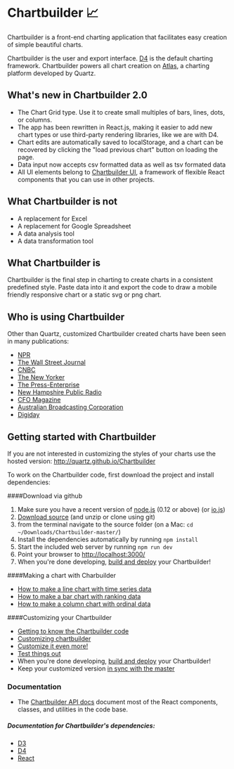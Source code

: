 Chartbuilder :chart_with_upwards_trend:
============

Chartbuilder is a front-end charting application that facilitates easy creation of simple beautiful charts.

Chartbuilder is the user and export interface. [D4](https://github.com/heavysixer/d4) is the default charting framework.
Chartbuilder powers all chart creation on [Atlas](http://atlas.qz.com), a
charting platform developed by Quartz.

What's new in Chartbuilder 2.0
-------------------------
* The Chart Grid type. Use it to create small multiples of bars, lines, dots, or columns.
* The app has been rewritten in React.js, making it easier to add new chart types or use
third-party rendering libraries, like we are with D4.
* Chart edits are automatically saved to localStorage, and a chart can be
recovered by clicking the "load previous chart" button on loading the page.
* Data input now accepts csv formatted data as well as tsv formated data
* All UI elements belong to [Chartbuilder UI](https://github.com/Quartz/chartbuilder-ui),
a framework of flexible React components that you can use in other projects.

What Chartbuilder is not
-------------------------
+ A replacement for Excel
+ A replacement for Google Spreadsheet
+ A data analysis tool
+ A data transformation tool

What Chartbuilder is
--------------------
Chartbuilder is the final step in charting to create charts in a consistent predefined style. Paste data into it and export the code to draw a mobile friendly responsive chart or a static svg or png chart.


Who is using Chartbuilder
--------------------
Other than Quartz, customized Chartbuilder created charts have been seen in many publications:
+ [NPR](http://www.npr.org/blogs/parallels/2013/10/24/240493422/in-most-every-european-country-bikes-are-outselling-cars)
+ [The Wall Street Journal](http://blogs.wsj.com/korearealtime/2014/03/07/for-korean-kids-mobile-chat-rules/)
+ [CNBC](http://www.cnbc.com/id/101009116)
+ [The New Yorker](http://www.newyorker.com/online/blogs/currency/2013/12/2013-the-year-in-charts.html)
+ [The Press-Enterprise](http://blog.pe.com/political-empire/2013/07/31/ppic-poll-global-warming-a-concern-for-inland-voters/)
+ [New Hampshire Public Radio](http://nhpr.org/post/water-cleanup-commences-beede-story-shows-superfund-laws-flaws)
+ [CFO Magazine](http://ww2.cfo.com/the-economy/2013/11/retail-sales-growth-stalls/)
+ [Australian Broadcasting Corporation](http://www.abc.net.au/news/2013-10-11/nobel-prize3a-why-2001-was-the-best-year-to-win/5016010)
+ [Digiday](http://digiday.com/publishers/5-charts-tell-state-digital-publishing/)


Getting started with Chartbuilder
---------------------------------
If you are not interested in customizing the styles of your charts use the hosted version: http://quartz.github.io/Chartbuilder

To work on the Chartbuilder code, first download the project and install
dependencies:

####Download via github
1. Make sure you have a recent version of [node.js](https://github.com/joyent/node/wiki/Installation) (0.12 or above) (or [io.js](https://iojs.org/en/index.html))
2. [Download source](https://github.com/Quartz/Chartbuilder/archive/master.zip) (and unzip or clone using git)
3. from the terminal navigate to the source folder (on a Mac: `cd ~/Downloads/Chartbuilder-master/`)
4. Install the dependencies automatically by running `npm install`
5. Start the included web server by running `npm run dev`
6. Point your browser to [http://localhost:3000/](http://localhost:3000/)
7. When you're done developing, [build and deploy](docs/deploying.md) your Chartbuilder!

####Making a chart with Charbuilder
* [How to make a line chart with time series data](tutorials/basic-chart.md)
* [How to make a bar chart with ranking data](tutorials/bar-chart-with-ranking-data.md)
* [How to make a column chart with ordinal data](tutorials/column-chart-ordinal-data.md)

####Customizing your Chartbuilder
* [Getting to know the Chartbuilder code](docs/01-introduction.md)
* [Customizing chartbuilder](docs/02-customizing-chartbuilder.md)
* [Customize it even more!](docs/MakingChartbuilderYours.md)
* [Test things out](docs/testing.md)
* When you're done developing, [build and deploy](docs/deploying.md) your Chartbuilder!
* Keep your customized version [in sync with the master](docs/git-workflow-forks.md)

### Documentation

* The [Chartbuilder API docs](http://quartz.github.io/Chartbuilder/api-docs/)
document most of the React components, classes, and utilities in the code base.

##### Documentation for Chartbuilder's dependencies:
* [D3](https://github.com/mbostock/d3/wiki)
* [D4](http://visible.io/docs.html)
* [React](https://facebook.github.io/react/docs/getting-started.html)

